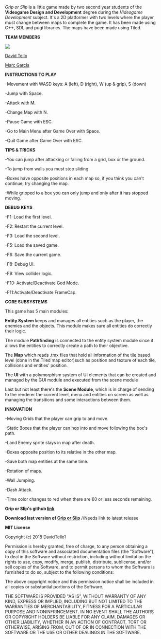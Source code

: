 *Grip or Slip* is a little game made by two second year students of the **Videogame Design and Development** degree during the *Videogame Development* subject. It's a 2D platformer with two levels where the player must change between maps to complete the game. It has been made using C++, SDL and pugi libraries. The maps have been made using Tiled.

**TEAM MEMBERS**

<img src="https://drive.google.com/open?id=1SwIo5wclkMEWYVq_dS7QHXGA_UmMk6Nw">

[David Tello](https://github.com/DavidTello1)

[Marc Garcia](https://github.com/marcgreig)

**INSTRUCTIONS TO PLAY**

-Movement with WASD keys: A (left), D (right), W (up & grip), S (down)

-Jump with Space.

-Attack with M.

-Change Map with N.

-Pause Game with ESC.

-Go to Main Menu after Game Over with Space.

-Quit Game after Game Over with ESC.

**TIPS & TRICKS**

-You can jump after attacking or falling from a grid, box or the ground.

-To jump from walls you must stop sliding.

-Boxes have opposite positions in each map so, if you think you can't continue, try changing the map.

-While gripped to a box you can only jump and only after it has stopped moving.

**DEBUG KEYS**

-F1: Load the first level.

-F2: Restart the current level.

-F3: Load the second level.

-F5: Load the saved game.

-F6: Save the current game.

-F8: Debug UI.

-F9: View collider logic.

-F10: Activate/Deactivate God Mode.

-F11:Activate/Deactivate FrameCap.

**CORE SUBSYSTEMS**

This game has 5 main modules:

**Entity System** keeps and manages all entities such as the player, the enemies and the objects. This module makes sure all entities do correctly their logic.

The module **Pathfinding** is connected to the entity system module since it allows the entities to correctly create a path to their objective.

The **Map** which reads .tmx files that hold all information of the tile based level (done in the Tiled map editor)such as position and texture of each tile, collisions and entities' position.

The **UI** with a polymorphism system of UI elements that can be created and managed by the GUI module and executed from the scene module

Last but not least there's the **Scene Module**, which is in charge of sending to the renderer the current level, menu and entities on screen as well as managing the transitions and some interactions between them.

**INNOVATION**

-Moving Grids that the player can grip to and move.

-Static Boxes that the player can hop into and move following the box's path.

-Land Enemy sprite stays in map after death.

-Boxes opposite position to its relative in the other map.

-Save both map entities at the same time.

-Rotation of maps.

-Wall Jumping.

-Dash Attack.

-Time color changes to red when there are 60 or less seconds remaining.

**Grip or Slip's github [link](https://github.com/DavidTello1/Development)**

**Download last version of [Grip or Slip]()** //Needs link to latest release

**MIT License**

Copyright (c) 2018 DavidTello1

Permission is hereby granted, free of charge, to any person obtaining a copy
of this software and associated documentation files (the "Software"), to deal
in the Software without restriction, including without limitation the rights
to use, copy, modify, merge, publish, distribute, sublicense, and/or sell
copies of the Software, and to permit persons to whom the Software is
furnished to do so, subject to the following conditions:

The above copyright notice and this permission notice shall be included in all
copies or substantial portions of the Software.

THE SOFTWARE IS PROVIDED "AS IS", WITHOUT WARRANTY OF ANY KIND, EXPRESS OR
IMPLIED, INCLUDING BUT NOT LIMITED TO THE WARRANTIES OF MERCHANTABILITY,
FITNESS FOR A PARTICULAR PURPOSE AND NONINFRINGEMENT. IN NO EVENT SHALL THE
AUTHORS OR COPYRIGHT HOLDERS BE LIABLE FOR ANY CLAIM, DAMAGES OR OTHER
LIABILITY, WHETHER IN AN ACTION OF CONTRACT, TORT OR OTHERWISE, ARISING FROM,
OUT OF OR IN CONNECTION WITH THE SOFTWARE OR THE USE OR OTHER DEALINGS IN THE
SOFTWARE.
